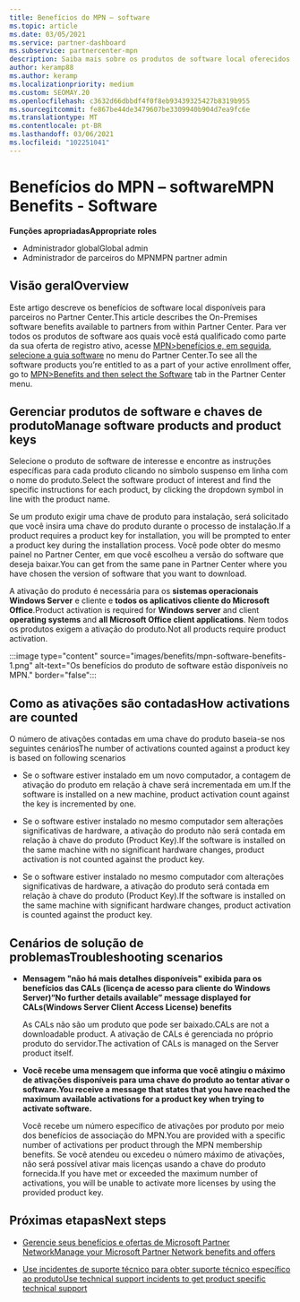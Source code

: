 ```yaml
---
title: Benefícios do MPN – software
ms.topic: article
ms.date: 03/05/2021
ms.service: partner-dashboard
ms.subservice: partnercenter-mpn
description: Saiba mais sobre os produtos de software local oferecidos como benefícios de Microsoft Partner Network (MPN)
author: keramp88
ms.author: keramp
ms.localizationpriority: medium
ms.custom: SEOMAY.20
ms.openlocfilehash: c3632d66dbbdf4f0f8eb93439325427b8319b955
ms.sourcegitcommit: fe867be44de3479607be3309940b904d7ea9fc6e
ms.translationtype: MT
ms.contentlocale: pt-BR
ms.lasthandoff: 03/06/2021
ms.locfileid: "102251041"
---
```

# <a name="mpn-benefits---software"></a><span data-ttu-id="cea3e-103">Benefícios do MPN – software</span><span class="sxs-lookup"><span data-stu-id="cea3e-103">MPN Benefits - Software</span></span>

<span data-ttu-id="cea3e-104">**Funções apropriadas**</span><span class="sxs-lookup"><span data-stu-id="cea3e-104">**Appropriate roles**</span></span>

- <span data-ttu-id="cea3e-105">Administrador global</span><span class="sxs-lookup"><span data-stu-id="cea3e-105">Global admin</span></span>
- <span data-ttu-id="cea3e-106">Administrador de parceiros do MPN</span><span class="sxs-lookup"><span data-stu-id="cea3e-106">MPN partner admin</span></span>

## <a name="overview"></a><span data-ttu-id="cea3e-107">Visão geral</span><span class="sxs-lookup"><span data-stu-id="cea3e-107">Overview</span></span>

<span data-ttu-id="cea3e-108">Este artigo descreve os benefícios de software local disponíveis para parceiros no Partner Center.</span><span class="sxs-lookup"><span data-stu-id="cea3e-108">This article describes the On-Premises software benefits available to partners from within Partner Center.</span></span> <span data-ttu-id="cea3e-109">Para ver todos os produtos de software aos quais você está qualificado como parte da sua oferta de registro ativo, acesse  [MPN>benefícios e, em seguida, selecione a guia software](https://partner.microsoft.com/dashboard/mpn/membership/benefits/software) no menu do Partner Center.</span><span class="sxs-lookup"><span data-stu-id="cea3e-109">To see all the software products you’re entitled to as a part of your active enrollment offer, go to  [MPN>Benefits and then select the Software](https://partner.microsoft.com/dashboard/mpn/membership/benefits/software) tab in the Partner Center menu.</span></span>  

## <a name="manage-software-products-and-product-keys"></a><span data-ttu-id="cea3e-110">Gerenciar produtos de software e chaves de produto</span><span class="sxs-lookup"><span data-stu-id="cea3e-110">Manage software products and product keys</span></span>

<span data-ttu-id="cea3e-111">Selecione o produto de software de interesse e encontre as instruções específicas para cada produto clicando no símbolo suspenso em linha com o nome do produto.</span><span class="sxs-lookup"><span data-stu-id="cea3e-111">Select the software product of  interest and find the specific instructions for each product, by clicking the dropdown symbol in line with the product name.</span></span>

<span data-ttu-id="cea3e-112">Se um produto exigir uma chave de produto para instalação, será solicitado que você insira uma chave do produto durante o processo de instalação.</span><span class="sxs-lookup"><span data-stu-id="cea3e-112">If a product requires a product key for installation, you will be prompted to enter a product key during the installation process.</span></span> <span data-ttu-id="cea3e-113">Você pode obter do mesmo painel no Partner Center, em que você escolheu a versão do software que deseja baixar.</span><span class="sxs-lookup"><span data-stu-id="cea3e-113">You can get from the same pane in Partner Center where you have chosen the version of software that you want to download.</span></span>

<span data-ttu-id="cea3e-114">A ativação do produto é necessária para os **sistemas operacionais** **Windows Server** e cliente e **todos os aplicativos cliente do Microsoft Office**.</span><span class="sxs-lookup"><span data-stu-id="cea3e-114">Product activation is required for **Windows server** and client **operating systems** and **all Microsoft Office client applications**.</span></span> <span data-ttu-id="cea3e-115">Nem todos os produtos exigem a ativação do produto.</span><span class="sxs-lookup"><span data-stu-id="cea3e-115">Not all products require product activation.</span></span>

:::image type="content" source="images/benefits/mpn-software-benefits-1.png" alt-text="Os benefícios do produto de software estão disponíveis no MPN." border="false":::

## <a name="how-activations-are-counted"></a><span data-ttu-id="cea3e-117">Como as ativações são contadas</span><span class="sxs-lookup"><span data-stu-id="cea3e-117">How activations are counted</span></span>

<span data-ttu-id="cea3e-118">O número de ativações contadas em uma chave do produto baseia-se nos seguintes cenários</span><span class="sxs-lookup"><span data-stu-id="cea3e-118">The number of activations counted against a product key is based on following scenarios</span></span>

- <span data-ttu-id="cea3e-119">Se o software estiver instalado em um novo computador, a contagem de ativação do produto em relação à chave será incrementada em um.</span><span class="sxs-lookup"><span data-stu-id="cea3e-119">If the software is installed on a new machine, product activation count against the key is incremented by one.</span></span>
 
- <span data-ttu-id="cea3e-120">Se o software estiver instalado no mesmo computador sem alterações significativas de hardware, a ativação do produto não será contada em relação à chave do produto (Product Key).</span><span class="sxs-lookup"><span data-stu-id="cea3e-120">If the software is installed on the same machine with no significant hardware changes, product activation is not counted against the product key.</span></span>

- <span data-ttu-id="cea3e-121">Se o software estiver instalado no mesmo computador com alterações significativas de hardware, a ativação do produto será contada em relação à chave do produto (Product Key).</span><span class="sxs-lookup"><span data-stu-id="cea3e-121">If the software is installed on the same machine with significant hardware changes, product activation is counted against the product key.</span></span>

## <a name="troubleshooting-scenarios"></a><span data-ttu-id="cea3e-122">Cenários de solução de problemas</span><span class="sxs-lookup"><span data-stu-id="cea3e-122">Troubleshooting scenarios</span></span>

- <span data-ttu-id="cea3e-123">**Mensagem "não há mais detalhes disponíveis" exibida para os benefícios das CALs (licença de acesso para cliente do Windows Server)**</span><span class="sxs-lookup"><span data-stu-id="cea3e-123">**“No further details available” message displayed for CALs(Windows Server Client Access License) benefits**</span></span>

    <span data-ttu-id="cea3e-124">As CALs não são um produto que pode ser baixado.</span><span class="sxs-lookup"><span data-stu-id="cea3e-124">CALs are not a downloadable product.</span></span> <span data-ttu-id="cea3e-125">A ativação de CALs é gerenciada no próprio produto do servidor.</span><span class="sxs-lookup"><span data-stu-id="cea3e-125">The activation of CALs is managed on the Server product itself.</span></span>

- <span data-ttu-id="cea3e-126">**Você recebe uma mensagem que informa que você atingiu o máximo de ativações disponíveis para uma chave do produto ao tentar ativar o software.**</span><span class="sxs-lookup"><span data-stu-id="cea3e-126">**You receive a message that states that you have reached the maximum available activations for a product key when trying to activate software.**</span></span>

    <span data-ttu-id="cea3e-127">Você recebe um número específico de ativações por produto por meio dos benefícios de associação do MPN.</span><span class="sxs-lookup"><span data-stu-id="cea3e-127">You are provided with a specific number of activations per product through the MPN membership benefits.</span></span> <span data-ttu-id="cea3e-128">Se você atendeu ou excedeu o número máximo de ativações, não será possível ativar mais licenças usando a chave do produto fornecida.</span><span class="sxs-lookup"><span data-stu-id="cea3e-128">If you have met or exceeded the maximum number of activations, you will be unable to activate more licenses by using the provided product key.</span></span>


 ## <a name="next-steps"></a><span data-ttu-id="cea3e-129">Próximas etapas</span><span class="sxs-lookup"><span data-stu-id="cea3e-129">Next steps</span></span>

- [<span data-ttu-id="cea3e-130">Gerencie seus benefícios e ofertas de Microsoft Partner Network</span><span class="sxs-lookup"><span data-stu-id="cea3e-130">Manage your Microsoft Partner Network benefits and offers</span></span>](manage-your-partner-network-benefits.md)

- [<span data-ttu-id="cea3e-131">Use incidentes de suporte técnico para obter suporte técnico específico ao produto</span><span class="sxs-lookup"><span data-stu-id="cea3e-131">Use technical support incidents to get product specific technical support</span></span>](mpn-benefits-technical-support.md)



